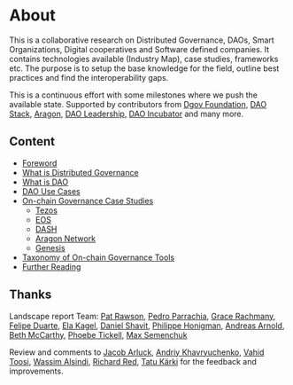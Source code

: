 # About

This is a collaborative research on Distributed Governance, DAOs, Smart Organizations, Digital cooperatives and Software defined companies. It contains technologies available \(Industry Map\), case studies, frameworks etc. The purpose is to setup the base knowledge for the field, outline best practices and find the interoperability gaps.

This is a continuous effort with some milestones where we push the available state. Supported by contributors from [Dgov Foundation](https://dgov.foundation/), [DAO Stack](https://daostack.io/), [Aragon](https://aragon.org/), [DAO Leadership](https://daoleadership.com/), [DAO Incubator](https://daoincubator.org) and many more.

## **Content**

* [Foreword](intro-foreword.md)
* [What is Distributed Governance](what-is-distributed-governance.md)
* [What is DAO](why-care-about-daos.md)
* [DAO Use Cases](dao-use-cases.md)
* [On-chain Governance Case Studies](layer-1-network-based-governance-case-studies/)
  * [Tezos](layer-1-network-based-governance-case-studies/tezos.md)
  * [EOS](layer-1-network-based-governance-case-studies/eos.md)
  * [DASH](layer-1-network-based-governance-case-studies/dash.md)
  * [Aragon Network](layer-1-network-based-governance-case-studies/aragon-network.md)
  * [Genesis](layer-1-network-based-governance-case-studies/genesis.md)
* [Taxonomy of On-chain Governance Tools](taxonomy.md)
* [Further Reading](reading-list.md)

## Thanks

Landscape report Team: [Pat Rawson](https://twitter.com/papa_raw), [Pedro Parrachia](https://twitter.com/parrachia), [Grace Rachmany](https://twitter.com/RebeccaRachmany), [Felipe Duarte](https://twitter.com/facilitator23), [Ela Kagel](https://twitter.com/ElaKagel), [Daniel Shavit](https://twitter.com/cryptodani), [Philippe Honigman](https://twitter.com/phil_h), [Andreas Arnold](https://twitter.com/sharingandreas), [Beth McCarthy](https://twitter.com/ontologymachine), [Phoebe Tickell](https://twitter.com/solarpunk_girl), [Max Semenchuk](https://twitter.com/maxsemenchuk)

Review and comments to [Jacob Arluck](https://twitter.com/JacobArluck), [Andriy Khavryuchenko](https://twitter.com/akhavr), [Vahid Toosi](https://twitter.com/VahidToosi), [Wassim Alsindi](https://twitter.com/parallelind), [Richard Red](https://twitter.com/RichardRed0x), [Tatu Kärki](https://twitter.com/smokyish) for the feedback and improvements.


